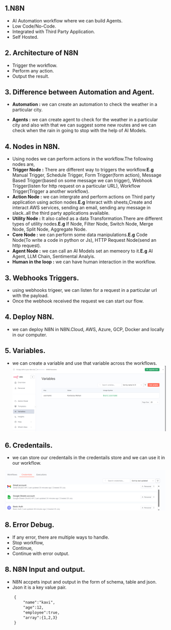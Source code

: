 ## 1.N8N

- AI Automation workflow where we can build Agents.
- Low Code/No-Code.
- Integrated with Third Party Application.
- Self Hosted.


## 2. Architecture of N8N

- Trigger the workflow.
- Perform any action.
- Output the result.

## 3. Difference between Automation and Agent.

- **Automation :** we can create an automation to check the weather in a particular city.

- **Agents :** we can create agent to check for the weather in a particular city and also with that we can suggest some new routes and we can check when the rain in going to stop with the help of AI Models.

## 4. Nodes in N8N.

- Using nodes we can perform actions in the workflow.The following nodes are,
- **Trigger Node :** There are different way to triggers the workflow.**E.g** Manual Trigger, Schedule Trigger, Form Trigger(form action), Message Based Trigger(based on some message we can trigger), Webhook Trigger(listen for http request on a particular URL), Workflow Trigger(Trigger a another workflow).
- **Action Node :** we can intergrate and perform actions on Third party application using action nodes.**E.g** Interact with sheets,Create and interact AWS services, sending an email, sending any message in slack..all the third party applications available.
- **Utility Node :** It also called as a data Transformation.There are different types of utility nodes.**E.g** If Node, Filter Node, Switch Node, Merge Node, Split Node, Aggregate Node.
- **Core Node :** we can perform some data manipulations.**E.g** Code Node(To write a code in python or Js), HTTP Request Node(send an http request).
- **Agent Node :** we can call an AI Models set an memeory to it.**E.g** AI Agent, LLM Chain, Sentimental Analyis.
- **Human in the loop :** we can have human interaction in the workflow.

## 3. Webhooks Triggers.

- using webhooks trigeer, we can listen for a request in a particular url with the payload.
- Once the webhook received the request we can start our flow.

## 4. Deploy N8N.

- we can deploy N8N in N8N.Cloud, AWS, Azure, GCP, Docker and locally in our computer.

## 5. Variables.

- we can create a variable and use that variable across the workflows.
![alt text](../Images/image-2.png)

## 6. Credentails.

- we can store our credentails in the credentails store and we can use it in our workflow.

![alt text](../Images/image-1.png)

## 8. Error Debug.

- If any error, there are multiple ways to handle.
- Stop workflow,
- Continue,
- Continue with error output.

## 8. N8N Input and output.

- N8N accpets input and output in the form of schema, table and json.
- Json it is a key value pair.

```
    {
        "name":"kavi",
        "age":12,
        "employee":true,
        "array":{1,2,3}
    }
```


